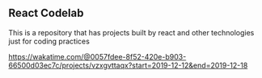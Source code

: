 ## React Codelab

This is a repository that has projects built by react and other technologies just for coding practices 

https://wakatime.com/@0057fdee-8f52-420e-b903-66500d03ec7c/projects/vzxgvttaqx?start=2019-12-12&end=2019-12-18
